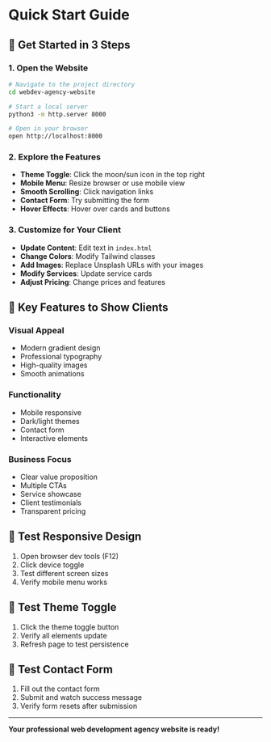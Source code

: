 # Quick Start Guide

## 🚀 Get Started in 3 Steps

### 1. Open the Website
```bash
# Navigate to the project directory
cd webdev-agency-website

# Start a local server
python3 -m http.server 8000

# Open in your browser
open http://localhost:8000
```

### 2. Explore the Features
- **Theme Toggle**: Click the moon/sun icon in the top right
- **Mobile Menu**: Resize browser or use mobile view
- **Smooth Scrolling**: Click navigation links
- **Contact Form**: Try submitting the form
- **Hover Effects**: Hover over cards and buttons

### 3. Customize for Your Client
- **Update Content**: Edit text in `index.html`
- **Change Colors**: Modify Tailwind classes
- **Add Images**: Replace Unsplash URLs with your images
- **Modify Services**: Update service cards
- **Adjust Pricing**: Change prices and features

## 🎯 Key Features to Show Clients

### Visual Appeal
- Modern gradient design
- Professional typography
- High-quality images
- Smooth animations

### Functionality
- Mobile responsive
- Dark/light themes
- Contact form
- Interactive elements

### Business Focus
- Clear value proposition
- Multiple CTAs
- Service showcase
- Client testimonials
- Transparent pricing

## 📱 Test Responsive Design
1. Open browser dev tools (F12)
2. Click device toggle
3. Test different screen sizes
4. Verify mobile menu works

## 🌙 Test Theme Toggle
1. Click the theme toggle button
2. Verify all elements update
3. Refresh page to test persistence

## 📧 Test Contact Form
1. Fill out the contact form
2. Submit and watch success message
3. Verify form resets after submission

---

**Your professional web development agency website is ready!**
